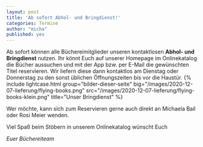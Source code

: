 ```yaml
---
layout: post
title: 'Ab sofort Abhol- und Bringdienst!'
categories: Termine
author: "micha"
published: yes
---
```

Ab sofort können alle Büchereimitglieder unseren kontaktlosen **Abhol- und Bringdienst** nutzen. Ihr könnt Euch auf unserer Homepage im Onlinekatalog die Bücher aussuchen und mit der App bzw. per E-Mail die gewünschten Titel reservieren. Wir liefern diese dann kontaktlos am Dienstag oder Donnerstag zu den sonst üblichen Öffnungszeiten bis vor die Haustür. 
{% include lightcase.html group="bilder-dieser-seite"
      big="/images/2020-12-07-lieferung/flying-books.png" 
      src="/images/2020-12-07-lieferung/flying-books-klein.png" 
      title="Unser Bringdienst" %}

Wer möchte, kann sich zum Reservieren gerne auch direkt an Michaela Bail oder Rosi Meier wenden.

Viel Spaß beim Stöbern in unserem Onlinekatalog
wünscht Euch 

*Euer Büchereiteam*